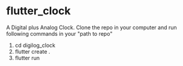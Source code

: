 # flutter_clock
A Digital plus Analog Clock.
Clone the repo in your computer and run following commands in your "path to repo"
1) cd digilog_clock
2) flutter create .
3) flutter run 
